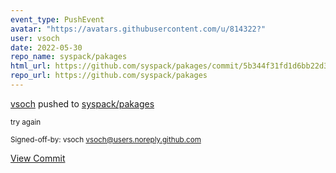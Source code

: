 ```yaml
---
event_type: PushEvent
avatar: "https://avatars.githubusercontent.com/u/814322?"
user: vsoch
date: 2022-05-30
repo_name: syspack/pakages
html_url: https://github.com/syspack/pakages/commit/5b344f31fd1d6bb22d3f182ffcfba030022ade10
repo_url: https://github.com/syspack/pakages
---
```


<a href='https://github.com/vsoch' target='_blank'>vsoch</a> pushed to <a href='https://github.com/syspack/pakages' target='_blank'>syspack/pakages</a>

<small>try again

Signed-off-by: vsoch <vsoch@users.noreply.github.com></small>

<a href='https://github.com/syspack/pakages/commit/5b344f31fd1d6bb22d3f182ffcfba030022ade10' target='_blank'>View Commit</a>